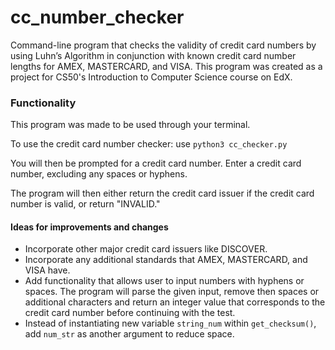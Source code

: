 # cc_number_checker
Command-line program that checks the validity of credit card numbers by using Luhn’s Algorithm in conjunction with known credit card number lengths for AMEX, MASTERCARD, and VISA. This program was created as a project for CS50's Introduction to Computer Science course on EdX.

### Functionality
This program was made to be used through your terminal.

To use the credit card number checker: use `python3 cc_checker.py`

You will then be prompted for a credit card number. Enter a credit card number, excluding any spaces or hyphens. 

The program will then either return the credit card issuer if the credit card number is valid, or return "INVALID."


#### Ideas for improvements and changes
- Incorporate other major credit card issuers like DISCOVER.
- Incorporate any additional standards that AMEX, MASTERCARD, and VISA have.
- Add functionality that allows user to input numbers with hyphens or spaces. The program will parse the given input, remove then spaces or additional characters and return an integer value that corresponds to the credit card number before continuing with the test. 
- Instead of instantiating new variable `string_num` within `get_checksum()`, add `num_str` as another argument to reduce space.


